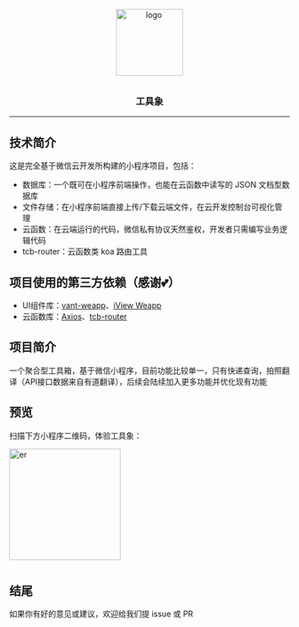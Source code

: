 <p align="center">
    <img alt="logo" src="https://s1.ax1x.com/2018/12/27/FRmJ8e.png" width="120" style="margin-bottom: 10px;">
</p>
<h3 align="center">工具象</h3>

---

## 技术简介

这是完全基于微信云开发所构建的小程序项目，包括：

- 数据库：一个既可在小程序前端操作，也能在云函数中读写的 JSON 文档型数据库
- 文件存储：在小程序前端直接上传/下载云端文件，在云开发控制台可视化管理
- 云函数：在云端运行的代码，微信私有协议天然鉴权，开发者只需编写业务逻辑代码
- tcb-router：云函数类 koa 路由工具

## 项目使用的第三方依赖（感谢:two_hearts:）

- UI组件库：[vant-weapp](https://youzan.github.io/vant-weapp/#/intro)、[iView Weapp](https://weapp.iviewui.com/)
- 云函数库：[Axios](https://www.kancloud.cn/yunye/axios/234845)、[tcb-router](https://github.com/TencentCloudBase/tcb-router)

## 项目简介

一个聚合型工具箱，基于微信小程序，目前功能比较单一，只有快递查询，拍照翻译（API接口数据来自有道翻译），后续会陆续加入更多功能并优化现有功能

## 预览

扫描下方小程序二维码，体验工具象：

<p>
    <img alt="er" src="https://s1.ax1x.com/2018/12/27/FRmYgH.jpg" width="200" style="margin-bottom: 10px;">
</p>

## 结尾

如果你有好的意见或建议，欢迎给我们提 issue 或 PR

